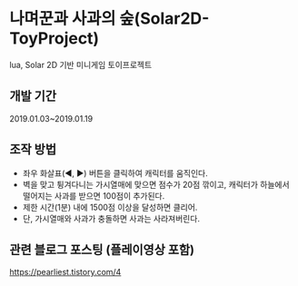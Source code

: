 # 나며꾼과 사과의 숲(Solar2D-ToyProject)
lua, Solar 2D 기반 미니게임 토이프로젝트

## 개발 기간
2019.01.03~2019.01.19

## 조작 방법
- 좌우 화살표(◀, ▶) 버튼을 클릭하여 캐릭터를 움직인다.
- 벽을 맞고 튕겨다니는 가시열매에 맞으면 점수가 20점 깎이고,
  캐릭터가 하늘에서 떨어지는 사과를 받으면 100점이 추가된다.
- 제한 시간(1분) 내에 1500점 이상을 달성하면 클리어.
- 단, 가시열매와 사과가 충돌하면 사과는 사라져버린다.

## 관련 블로그 포스팅 (플레이영상 포함)
https://pearliest.tistory.com/4
